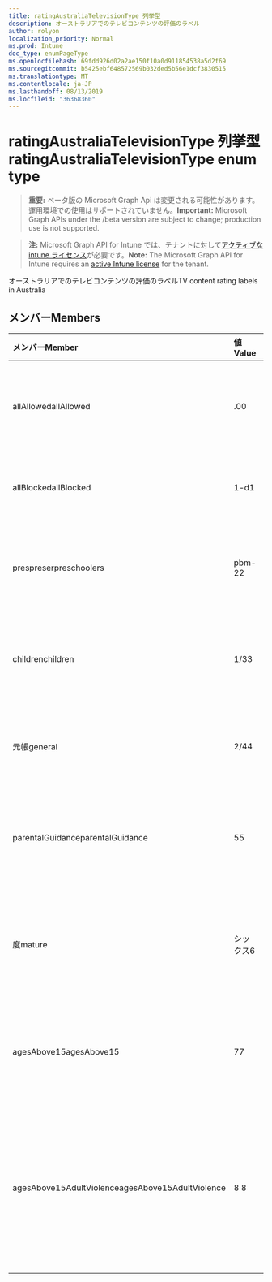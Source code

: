 ```yaml
---
title: ratingAustraliaTelevisionType 列挙型
description: オーストラリアでのテレビコンテンツの評価のラベル
author: rolyon
localization_priority: Normal
ms.prod: Intune
doc_type: enumPageType
ms.openlocfilehash: 69fdd926d02a2ae150f10a0d911854538a5d2f69
ms.sourcegitcommit: b5425ebf648572569b032ded5b56e1dcf3830515
ms.translationtype: MT
ms.contentlocale: ja-JP
ms.lasthandoff: 08/13/2019
ms.locfileid: "36368360"
---
```

# <a name="ratingaustraliatelevisiontype-enum-type"></a><span data-ttu-id="15350-103">ratingAustraliaTelevisionType 列挙型</span><span class="sxs-lookup"><span data-stu-id="15350-103">ratingAustraliaTelevisionType enum type</span></span>

> <span data-ttu-id="15350-104">**重要:** ベータ版の Microsoft Graph Api は変更される可能性があります。運用環境での使用はサポートされていません。</span><span class="sxs-lookup"><span data-stu-id="15350-104">**Important:** Microsoft Graph APIs under the /beta version are subject to change; production use is not supported.</span></span>

> <span data-ttu-id="15350-105">**注:** Microsoft Graph API for Intune では、テナントに対して[アクティブな intune ライセンス](https://go.microsoft.com/fwlink/?linkid=839381)が必要です。</span><span class="sxs-lookup"><span data-stu-id="15350-105">**Note:** The Microsoft Graph API for Intune requires an [active Intune license](https://go.microsoft.com/fwlink/?linkid=839381) for the tenant.</span></span>

<span data-ttu-id="15350-106">オーストラリアでのテレビコンテンツの評価のラベル</span><span class="sxs-lookup"><span data-stu-id="15350-106">TV content rating labels in Australia</span></span>

## <a name="members"></a><span data-ttu-id="15350-107">メンバー</span><span class="sxs-lookup"><span data-stu-id="15350-107">Members</span></span>
|<span data-ttu-id="15350-108">メンバー</span><span class="sxs-lookup"><span data-stu-id="15350-108">Member</span></span>|<span data-ttu-id="15350-109">値</span><span class="sxs-lookup"><span data-stu-id="15350-109">Value</span></span>|<span data-ttu-id="15350-110">説明</span><span class="sxs-lookup"><span data-stu-id="15350-110">Description</span></span>|
|:---|:---|:---|
|<span data-ttu-id="15350-111">allAllowed</span><span class="sxs-lookup"><span data-stu-id="15350-111">allAllowed</span></span>|<span data-ttu-id="15350-112">.0</span><span class="sxs-lookup"><span data-stu-id="15350-112">0</span></span>|<span data-ttu-id="15350-113">既定値、すべてのテレビ番組にコンテンツを表示する</span><span class="sxs-lookup"><span data-stu-id="15350-113">Default value, allow all TV shows content</span></span>|
|<span data-ttu-id="15350-114">allBlocked</span><span class="sxs-lookup"><span data-stu-id="15350-114">allBlocked</span></span>|<span data-ttu-id="15350-115">1-d</span><span class="sxs-lookup"><span data-stu-id="15350-115">1</span></span>|<span data-ttu-id="15350-116">すべてのテレビ番組の内容を許可しない</span><span class="sxs-lookup"><span data-stu-id="15350-116">Do not allow any TV shows content</span></span>|
|<span data-ttu-id="15350-117">prespreser</span><span class="sxs-lookup"><span data-stu-id="15350-117">preschoolers</span></span>|<span data-ttu-id="15350-118">pbm-2</span><span class="sxs-lookup"><span data-stu-id="15350-118">2</span></span>|<span data-ttu-id="15350-119">P 分類は、preschoolers に対して使用されます。</span><span class="sxs-lookup"><span data-stu-id="15350-119">The P classification is intended for preschoolers</span></span>|
|<span data-ttu-id="15350-120">children</span><span class="sxs-lookup"><span data-stu-id="15350-120">children</span></span>|<span data-ttu-id="15350-121">1/3</span><span class="sxs-lookup"><span data-stu-id="15350-121">3</span></span>|<span data-ttu-id="15350-122">C の分類は、14の下の子を対象としています。</span><span class="sxs-lookup"><span data-stu-id="15350-122">The C classification is intended for children under 14</span></span>|
|<span data-ttu-id="15350-123">元帳</span><span class="sxs-lookup"><span data-stu-id="15350-123">general</span></span>|<span data-ttu-id="15350-124">2/4</span><span class="sxs-lookup"><span data-stu-id="15350-124">4</span></span>|<span data-ttu-id="15350-125">G 分類は、すべての年齢に適しています。</span><span class="sxs-lookup"><span data-stu-id="15350-125">The G classification is suitable for all ages</span></span>|
|<span data-ttu-id="15350-126">parentalGuidance</span><span class="sxs-lookup"><span data-stu-id="15350-126">parentalGuidance</span></span>|<span data-ttu-id="15350-127">5</span><span class="sxs-lookup"><span data-stu-id="15350-127">5</span></span>|<span data-ttu-id="15350-128">閲覧者には PG 分類が推奨されています</span><span class="sxs-lookup"><span data-stu-id="15350-128">The PG classification is recommended for young viewers</span></span>|
|<span data-ttu-id="15350-129">度</span><span class="sxs-lookup"><span data-stu-id="15350-129">mature</span></span>|<span data-ttu-id="15350-130">シックス</span><span class="sxs-lookup"><span data-stu-id="15350-130">6</span></span>|<span data-ttu-id="15350-131">15を超える閲覧者には M 分類が推奨されています</span><span class="sxs-lookup"><span data-stu-id="15350-131">The M classification is recommended for viewers over 15</span></span>|
|<span data-ttu-id="15350-132">agesAbove15</span><span class="sxs-lookup"><span data-stu-id="15350-132">agesAbove15</span></span>|<span data-ttu-id="15350-133">7</span><span class="sxs-lookup"><span data-stu-id="15350-133">7</span></span>|<span data-ttu-id="15350-134">MA15 + 分類は15以下の閲覧者には適していません</span><span class="sxs-lookup"><span data-stu-id="15350-134">The MA15+ classification is not suitable for viewers under 15</span></span>|
|<span data-ttu-id="15350-135">agesAbove15AdultViolence</span><span class="sxs-lookup"><span data-stu-id="15350-135">agesAbove15AdultViolence</span></span>|<span data-ttu-id="15350-136">8 </span><span class="sxs-lookup"><span data-stu-id="15350-136">8</span></span>|<span data-ttu-id="15350-137">AV15 + 分類は、15の下の閲覧者には適していません。成人の暴力に固有のものです。</span><span class="sxs-lookup"><span data-stu-id="15350-137">The AV15+ classification is not suitable for viewers under 15, adult violence-specific</span></span>|



